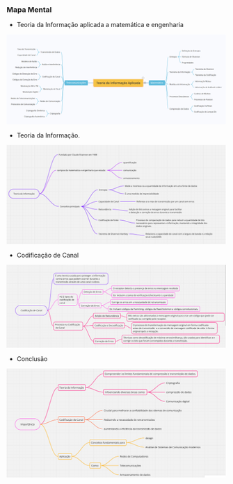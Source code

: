 
### Mapa Mental 

- Teoria da Informação aplicada a matemática e engenharia

![alt text](<teoria da infromação aplocada a matematica e engenharia.png>)

- Teoria da Informação.

![alt text](image.png)

- Codificação de Canal

![alt text](image-1.png)

- Conclusão


![alt text](image-2.png)

